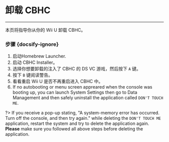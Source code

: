 # 卸载 CBHC
---
本页将指导你从你的 Wii U 卸载 CBHC。

### 步骤 {docsify-ignore}

1. 启动Homebrew Launcher.
1. 启动 CBHC Installer。
1. 选择你想要卸载的注入了 CBHC 的 DS VC 游戏，然后按下 `A` 键。
1. 按下 `B` 键阅读警告。
1. 看看重启 Wii U 是否不再重启进入 CBHC 中。
1. If no autobooting or menu screen appreared when the console was booting up, you can launch System Settings then go to Data Management and then safely uninstall the application called `DON'T TOUCH ME`.

?> If you receive a pop-up stating, "A system-memory error has occurred. Turn off the console, and then try again." while deleting the `DON'T TOUCH ME` application, restart the system and try to delete the application again. **Please** make sure you followed all above steps before deleting the application.